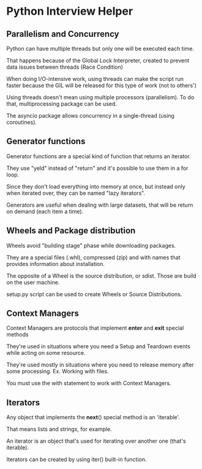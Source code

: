 # Python Interview Helper

## Parallelism and Concurrency

Python can have multiple threads but only one will be executed each time. 

That happens because of the Global Lock Interpreter, created to prevent data issues between threads (Race Condition)

When doing I/O-intensive work, using threads can make the script run faster because the GIL will be released for this type of work (not to others')

Using threads doesn't mean using multiple processors (parallelism). To do that, multiprocessing package can be used.

The asyncio package allows concurrency in a single-thread (using coroutines).

## Generator functions

Generator functions are a special kind of function that returns an iterator.

They use "yeld" instead of "return" and it's possible to use them in a for loop.

Since they don't load everything into memory at once, but instead only when iterated over, they can be named "lazy iterators".

Generators are useful when dealing with large datasets, that will be return on demand (each item a time).

## Wheels and Package distribution

Wheels avoid "building stage" phase while downloading packages.

They are a special files (.whl), compressed (zip) and with names that provides information about installation.

The opposite of a Wheel is the source distribution, or sdist. Those are build on the user machine.

setup.py script can be used to create Wheels or Source Distributions.

## Context Managers

Context Managers are protocols that implement __enter__ and __exit__ special methods

They're used in situations where you need a Setup and Teardown events while acting on some resource.

They're used mostly in situations where you need to release memory after some processing. Ex. Working with files.

You must use the with statement to work with Context Managers.

## Iterators

Any  object that implements the __next__() special method is an 'iterable'.

That means lists and strings, for example.

An iterator is an object that's used for iterating over another one (that's iterable). 

Iterators can be created by using iter() built-in function.

